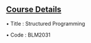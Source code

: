 ## [Course Details](http://www.bologna.yildiz.edu.tr/index.php?r=course/view&id=9460&aid=3)
• Title : Structured Programming

• Code  : BLM2031
